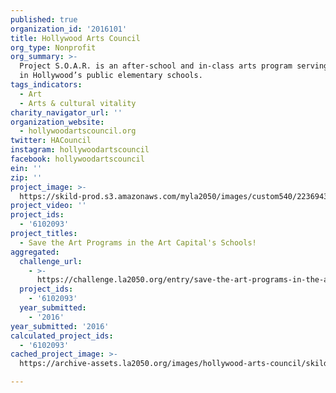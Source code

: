 ```yaml
---
published: true
organization_id: '2016101'
title: Hollywood Arts Council
org_type: Nonprofit
org_summary: >-
  Project S.O.A.R. is an after-school and in-class arts program serving children
  in Hollywood’s public elementary schools.
tags_indicators:
  - Art
  - Arts & cultural vitality
charity_navigator_url: ''
organization_website:
  - hollywoodartscouncil.org
twitter: HACouncil
instagram: hollywoodartscouncil
facebook: hollywoodartscouncil
ein: ''
zip: ''
project_image: >-
  https://skild-prod.s3.amazonaws.com/myla2050/images/custom540/2236943265741-team89.jpg
project_video: ''
project_ids:
  - '6102093'
project_titles:
  - Save the Art Programs in the Art Capital's Schools!
aggregated:
  challenge_url:
    - >-
      https://challenge.la2050.org/entry/save-the-art-programs-in-the-art-capitals-schools!
  project_ids:
    - '6102093'
  year_submitted:
    - '2016'
year_submitted: '2016'
calculated_project_ids:
  - '6102093'
cached_project_image: >-
  https://archive-assets.la2050.org/images/hollywood-arts-council/skild-prod.s3.amazonaws.com/myla2050/images/custom540/2236943265741-team89.jpg

---
```

